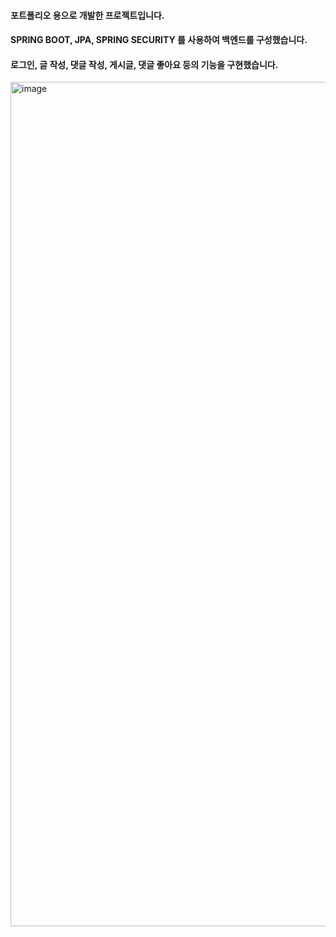 #### 포트폴리오 용으로 개발한 프로젝트입니다.
#### SPRING BOOT, JPA, SPRING SECURITY 를 사용하여 백엔드를 구성했습니다.
#### 로그인, 글 작성, 댓글 작성, 게시글, 댓글 좋아요 등의 기능을 구현했습니다.

<img width="1351" alt="image" src="https://github.com/user-attachments/assets/1b2c99ce-fb87-4a67-a0d6-3610399876eb">

